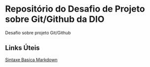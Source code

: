 # Repositório do Desafio de Projeto sobre Git/Github da DIO
Desafio sobre projeto Git/Github

## Links Úteis 
[Sintaxe Basica Markdown](https://www.markdownguide.org/basic-sintax/)

